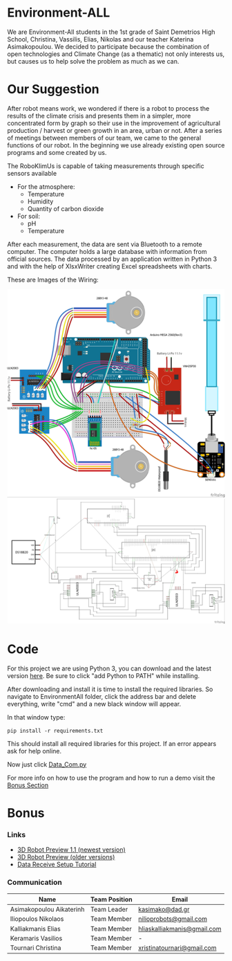 # Environment-ALL

We are Environment-All students in the 1st grade of Saint Demetrios High School, Christina, Vassilis, Elias, Nikolas and our teacher Katerina Asimakopoulou. We decided to participate because the combination of open technologies and Climate Change (as a thematic) not only interests us, but causes us to help solve the problem as much as we can.

# Our Suggestion 
After robot means work, we wondered if there is a robot to process the results of the climate crisis and presents them in a simpler, more concentrated form by graph so their use in the improvement of agricultural production / harvest or green growth in an area, urban or not. After a series of meetings between members of our team, we came to the general functions of our robot. In the beginning we use already existing open source programs and some created by us. 

The RoboKlimUs is capable of taking measurements through specific sensors available 
  - For the atmosphere:
    - Temperature
    - Humidity
    - Quantity of carbon dioxide 
  - For soil:
    - pH
    - Temperature

After each measurement, the data are sent via Bluetooth to a remote computer. The computer holds a large database with information from official sources. The data processed by an application written in Python 3 and with the help of XlsxWriter creating Excel spreadsheets with charts.

These are Images of the Wiring:

![Animation](/Images/Project_anim.png)
![Animation](/Images/Project_schem.png)

# Code

For this project we are using Python 3, you can download and the latest version [here][pyDownload]. Be sure to click "add Python to PATH" while installing.

After downloading and install it is time to install the required libraries. So navigate to EnvironmentAll folder, click the address bar and delete everything, write "cmd"
and a new black window will appear.

In that window type:
```
pip install -r requirements.txt
```

This should install all required libraries for this project. If an error appears ask for help online.

Now just click [Data_Com.py][Data_Com_File]

For more info on how to use the program and how to run a demo visit the [Bonus Section](#Bonus)

# Bonus

### Links
- [3D Robot Preview 1.1 (newest version)][3DprevLatest]
- [3D Robot Preview (older versions)][3DprevOlder]
- [Data Receive Setup Tutorial][setupTutorial]

### Communication
| Name | Team Position | Email |
| ------------------------ | ----------- | --------------- |
| Asimakopoulou Aikaterinh | Team Leader | kasimako@dad.gr |
| Iliopoulos Nikolaos | Team Member | nilioprobots@gmail.com |
| Kalliakmanis Elias | Team Member | hliaskalliakmanis@gmail.com |
| Keramaris Vasilios | Team Member | - |
| Tournari Christina | Team Member | xristinatournari@gmail.com |

[3DprevLatest]: <https://www.youtube.com/watch?v=U1EAlejeVzY>
[3DprevOlder]: <https://www.youtube.com/playlist?list=PL0-nYuvdRR38VOx6JxywApDNGzup6OFcI>
[pyDownload]: <https://www.python.org/downloads>
[Data_Com_File]: <https://github.com/nickiliopoulosedu/EnvironmentAll/blob/master/Data_Com.py>
[README_GR]: <https://github.com/nickiliopoulosedu/EnvironmentAll/blob/master/README_GR.md>
[setupTutorial]: <https://www.youtube.com/watch?v=-dadtUuFnBA>
